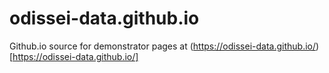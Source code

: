 # odissei-data.github.io
Github.io source for demonstrator pages at (https://odissei-data.github.io/)[https://odissei-data.github.io/]
